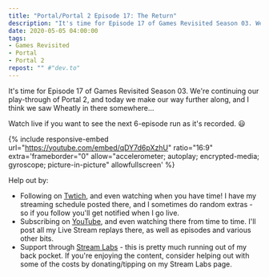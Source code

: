 ```yaml
---
title: "Portal/Portal 2 Episode 17: The Return"
description: "It's time for Episode 17 of Games Revisited Season 03. We're continuing our play-through of Portal 2, and today we make our way further along, and I think we saw Wheatly in there somewhere&hellip;"
date: 2020-05-05 04:00:00
tags:
- Games Revisited
- Portal
- Portal 2
repost: "" #"dev.to"
---
```


It's time for Episode 17 of Games Revisited Season 03. We're continuing our play-through of Portal 2, and today we make our way further along, and I think we saw Wheatly in there somewhere&hellip;

Watch live if you want to see the next 6-episode run as it's recorded. :smiley:
<!--more-->

{% include responsive-embed url="https://youtube.com/embed/qDY7d6pXzhU" ratio="16:9" extra='frameborder="0" allow="accelerometer; autoplay; encrypted-media; gyroscope; picture-in-picture" allowfullscreen' %}

Help out by:
 * Following on [Twtich](https://twitch.tv/AnonJr_Live), and even watching when you have time! I have my streaming schedule posted there, and I sometimes do random extras - so if you follow you'll get notified when I go live.
 * Subscribing on [YouTube](http://www.youtube.com/channel/UCXafqhKHbkSUIrq0LAuu0tw), and even watching there from time to time. I'll post all my Live Stream replays there, as well as episodes and various other bits.
 * Support through [Stream Labs](https://streamlabs.com/anonjr_live) - this is pretty much running out of my back pocket. If you're enjoying the content, consider helping out with some of the costs by donating/tipping on my Stream Labs page.